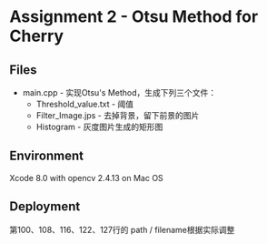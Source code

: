 # Assignment 2 - Otsu Method for Cherry
## Files
* main.cpp - 实现Otsu's Method，生成下列三个文件：
	* Threshold\_value.txt - 阈值
	* Filter\_Image.jps - 去掉背景，留下前景的图片
	* Histogram - 灰度图片生成的矩形图

## Environment
Xcode 8.0 with opencv 2.4.13 on Mac OS

## Deployment
第100、108、116、122、127行的 path / filename根据实际调整